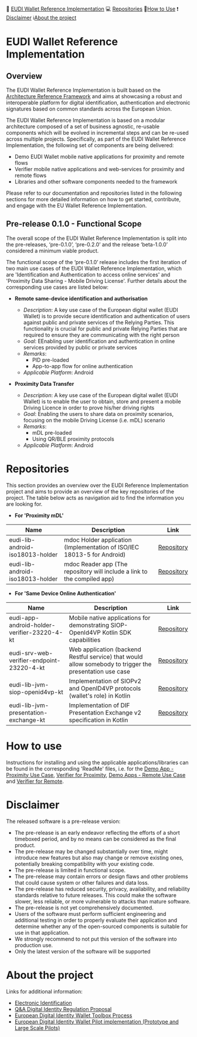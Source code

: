 :memo: [EUDI Wallet Reference Implementation](#eudi-wallet-reference-implementation) :computer: [Repositories](#repositories) :wrench:[How to Use](#how-to-use) :heavy_exclamation_mark: [Disclaimer](#disclaimer) :information_source:[About the project](#about-the-project)

# EUDI Wallet Reference Implementation 
## Overview

The EUDI Wallet Reference Implementation is built based on the [Architecture Reference Framework](https://github.com/eu-digital-identity-wallet/architecture-and-reference-framework) and aims at showcasing a robust and interoperable platform for digital identification, authentication and electronic signatures based on common standards across the European Union.

The EUDI Wallet Reference Implementation is based on a modular architecture composed of a set of business agnostic, re-usable components which will be evolved in incremental steps and can be re-used across multiple projects.
Specifically, as part of the EUDI Wallet Reference Implementation, the following set of components are being delivered:

-   Demo EUDI Wallet mobile native applications for proximity and remote flows
-   Verifier mobile native applications and web-services for proximity and remote flows
-   Libraries and other software components needed to the framework

Please refer to our documentation and repositories listed in the following sections for more detailed information on how to get started, contribute, and engage with the EU Wallet Reference Implementation.

## Pre-release 0.1.0 - Functional Scope

The overall scope of the EUDI Wallet Reference Implementation is split into the pre-releases, ‘pre-0.1.0’, ‘pre-0.2.0’ and the release ‘beta-1.0.0’ considered a minimum viable product.

The functional scope of the ‘pre-0.1.0’ release includes the first iteration of two main use cases of the EUDI Wallet Reference Implementation, which are 'Identification and Authentication to access online services' and 'Proximity Data Sharing - Mobile Driving License'. Further details about the corresponding use cases are listed below:

-   **Remote same-device identification and authorisation**
	-   _Description_: A key use case of the European digital wallet (EUDI Wallet) is to provide secure identification and authentication of users against public and private services of the Relying Parties. This functionality is crucial for public and private Relying Parties that are required to ensure they are communicating with the right person
	-   _Goal_: EEnabling user identification and authentication in online services provided by public or private services
	-   _Remarks_:
		-   PID pre-loaded
		-   App-to-app flow for online authentication
	-   _Applicable Platform_: Android


-   **Proximity Data Transfer**
	-   _Description_: A key use case of the European digital wallet (EUDI Wallet) is to enable the user to obtain, store and present a mobile Driving Licence in order to prove his/her driving rights
	-   _Goal_: Enabling the users to share data on proximity scenarios, focusing on the mobile Driving License (i.e. mDL) scenario
	-   _Remarks_:
		-   mDL pre-loaded
		-   Using QR/BLE proximity protocols
	-   _Applicable Platform_: Android


# Repositories
This section provides an overview over the EUDI Reference Implementation project and aims to provide an overview of the key repositories of the project. The table below acts as navigation aid to find the information you are looking for.

- **For 'Proximity mDL'**


| Name | Description    | Link |
| -------- | ------- |------- |
|eudi-lib-android-iso18013-holder| mdoc Holder application (Implementation of ISO/IEC 18013-5 for Android) | [Repository](https://github.com/eu-digital-identity-wallet/android-18013)|
|eudi-lib-android-iso18013-holder| mdoc Reader app (The repository will include a link to the compiled app) | [Repository](https://github.com/eu-digital-identity-wallet/android-18013)|


- **For 'Same Device Online Authentication'**

| Name | Description    | Link |
| -------- | ------- |------- |
|eudi-app-android-holder-verifier-23220-4-kt| Mobile native applications for demonstrating SIOP-OpenId4VP Kotlin SDK capabilities | [Repository](https://github.com/eu-digital-identity-wallet/siop-openid4vp-demo-android)|
|eudi-srv-web-verifier-endpoint-23220-4-kt| Web application (backend Restful service) that would allow somebody to trigger the presentation use case | [Repository](https://github.com/eu-digital-identity-wallet/verifier)|
|eudi-lib-jvm-siop-openid4vp-kt| Implementation of SIOPv2 and OpenID4VP protocols (wallet's role) in Kotlin  | [Repository](https://github.com/eu-digital-identity-wallet/siop-openid4vp-kt)|
|eudi-lib-jvm-presentation-exchange-kt| Implementation of DIF Presentation Exchange v2 specification in Kotlin | [Repository](https://github.com/eu-digital-identity-wallet/presentation-exchange-kt)|



# How to use
Instructions for installing and using the applicable applications/libraries can be found in the corresponding 'ReadMe' files, i.e. for the [Demo App - Proximity Use Case](https://github.com/eu-digital-identity-wallet/android-18013/blob/main/README.md), [Verifier for Proximity](https://github.com/eu-digital-identity-wallet/android-18013-verifier#how-to-use-it), [Demo Apps - Remote Use Case](https://github.com/eu-digital-identity-wallet/eudi-app-android-holder-verifier-23220-4-kt/blob/main/README.md) and [Verifier for Remote](https://github.com/eu-digital-identity-wallet/verifier).


# Disclaimer
The released software is a pre-release version: 
-  The pre-release is an early endeavor reflecting the efforts of a short timeboxed period, and by no means can be considered as the final product.  
-  The pre-release may be changed substantially over time, might introduce new features but also may change or remove existing ones, potentially breaking compatibility with your existing code.
-  The pre-release is limited in functional scope.
-  The pre-release may contain errors or design flaws and other problems that could cause system or other failures and data loss.
-  The pre-release has reduced security, privacy, availability, and reliability standards relative to future releases. This could make the software slower, less reliable, or more vulnerable to attacks than mature software.
-  The pre-release is not yet comprehensively documented. 
-  Users of the software must perform sufficient engineering and additional testing in order to properly evaluate their application and determine whether any of the open-sourced components is suitable for use in that application.
-  We strongly recommend to not put this version of the software into production use.
-  Only the latest version of the software will be supported

# About the project
Links for additional information:  
-  [Electronic Identification](https://digital-strategy.ec.europa.eu/en/policies/electronic-identification)  
-  [Q&A Digital Identity Regulation Proposal](https://digital-strategy.ec.europa.eu/en/faqs/qa-digital-identity-regulation-proposal)  
-  [European Digital Identity Wallet Toolbox Process](https://digital-strategy.ec.europa.eu/en/policies/eudi-wallet-toolbox)  
-  [European Digital Identity Wallet Pilot implementation (Prototype and Large Scale Pilots)](https://digital-strategy.ec.europa.eu/en/policies/eudi-wallet-implementation)  
